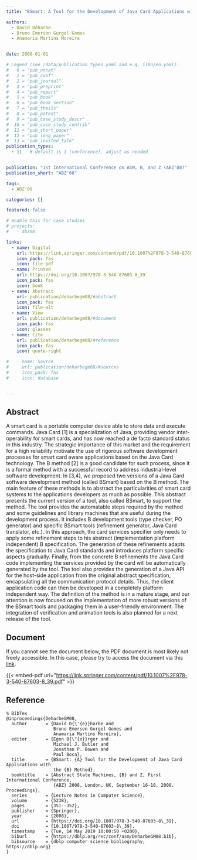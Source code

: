 ```yaml
---
title: "BSmart: A Tool for the Development of Java Card Applications with the B Method"

authors:
  - David Déharbe
  - Bruno Emerson Gurgel Gomes
  - Anamaria Martins Moreira


date: 2008-01-01

# Legend (see /data/publication_types.yaml and e.g. i18n/en.yaml): 
#   0 = "pub_uncat"
#   1 = "pub_conf"
#   2 = "pub_journal"
#   3 = "pub_preprint"
#   4 = "pub_report"
#   5 = "pub_book"
#   6 = "pub_book_section"
#   7 = "pub_thesis"
#   8 = "pub_patent"
#   9 = "pub_case_study_descr"
#  10 = "pub_case_study_contrib"
#  11 = "pub_short_paper"
#  12 = "pub_long_paper"
#  13 = "pub_invited_talk"
publication_types:
  - 11   # default is 1 (conference), adjust as needed


publication: "1st International Conference on ASM, B, and Z (ABZ'08)"
publication_short: "ABZ'08"

tags:
  - ABZ'08

categories: []

featured: false

# enable this for case studies
# projects:
#   - abz08

links:
  - name: Digital
    url: https://link.springer.com/content/pdf/10.1007%2F978-3-540-87603-8_39.pdf
    icon_pack: fas
    icon: file-pdf
  - name: Printed
    url: https://doi.org/10.1007/978-3-540-87603-8_39
    icon_pack: fas
    icon: book
  - name: Abstract
    url: publication/deharbegm08/#abstract
    icon_pack: fas
    icon: file-alt
  - name: View
    url: publication/deharbegm08/#document
    icon_pack: fas
    icon: glasses
  - name: Cite
    url: publication/deharbegm08/#reference
    icon_pack: fas
    icon: quote-right

#   - name: Source
#     url: publication/deharbegm08/#sources
#     icon_pack: fas
#     icon: database


---
```


## Abstract

A smart card is a portable computer device able to store data and execute commands. Java Card [1] is a specialization of Java, providing vendor inter-operability for smart cards, and has now reached a de facto standard status in this industry. The strategic importance of this market and the requirement for a high reliability motivate the use of rigorous software development processes for smart card aware applications based on the Java Card technology. The B method [2] is a good candidate for such process, since it is a formal method with a successful record to address industrial-level software development. In [3,4], we proposed two versions of a Java Card software development method (called BSmart) based on the B method. The main feature of these methods is to abstract the particularities of smart card systems to the applications developers as much as possible. This abstract presents the current version of a tool, also called BSmart, to support the method. The tool provides the automatable steps required by the method and some guidelines and library machines that are useful during the development process. It includes B development tools (type checker, PO generator) and specific BSmart tools (refinement generator, Java Card translator, etc.). In this approach, the card services specifier only needs to apply some refinement steps to his abstract (implementation platform independent) B specification. The generation of these refinements adapts the specification to Java Card standards and introduces platform specific aspects gradually. Finally, from the concrete B refinements the Java Card code implementing the services provided by the card will be automatically generated by the tool. The tool also provides the generation of a Java API for the host-side application from the original abstract specification, encapsulating all the communication protocol details. Thus, the client application code can then be developed in a completely platform independent way. The definition of the method is in a mature stage, and our attention is now focused on the implementation of more robust versions of the BSmart tools and packaging them in a user-friendly environment. The integration of verification and animation tools is also planned for a next release of the tool.

## Document

If you cannot see the document below, the PDF document is most likely not freely accessible. In this case, please try to access the document via this <a href="https://link.springer.com/content/pdf/10.1007%2F978-3-540-87603-8_39.pdf">link</a>.

{{< embed-pdf url="https://link.springer.com/content/pdf/10.1007%2F978-3-540-87603-8_39.pdf" >}}

## Reference

```
% BibTex
@inproceedings{DeharbeGM08,
  author       = {David D{\'{e}}harbe and
                  Bruno Emerson Gurgel Gomes and
                  Anamaria Martins Moreira},
  editor       = {Egon B{\"{o}}rger and
                  Michael J. Butler and
                  Jonathan P. Bowen and
                  Paul Boca},
  title        = {BSmart: {A} Tool for the Development of Java Card Applications with
                  the {B} Method},
  booktitle    = {Abstract State Machines, {B} and Z, First International Conference,
                  {ABZ} 2008, London, UK, September 16-18, 2008. Proceedings},
  series       = {Lecture Notes in Computer Science},
  volume       = {5238},
  pages        = {351--352},
  publisher    = {Springer},
  year         = {2008},
  url          = {https://doi.org/10.1007/978-3-540-87603-8\_39},
  doi          = {10.1007/978-3-540-87603-8\_39},
  timestamp    = {Tue, 14 May 2019 10:00:50 +0200},
  biburl       = {https://dblp.org/rec/conf/asm/DeharbeGM08.bib},
  bibsource    = {dblp computer science bibliography, https://dblp.org}
}


```

<!-- # add information for case study papers (if available)
## Sources

- **Used formal method:**
  [ASM](/method/asm)
- **Resources and tools:**
  Asmeta

For more information, please contact the <a href ="mailto:silvia.bonfanti@unibg.it;arcaini@nii.ac.jp;angelo.gargantini@unibg.it;scandurra@unibg.it;elvinia.riccobene@unimi.it">authors</a>-->

